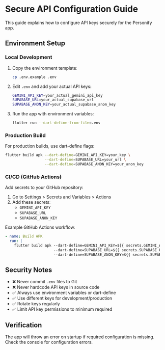 # Secure API Configuration Guide

This guide explains how to configure API keys securely for the Personify app.

## Environment Setup

### Local Development

1. Copy the environment template:
   ```bash
   cp .env.example .env
   ```

2. Edit `.env` and add your actual API keys:
   ```bash
   GEMINI_API_KEY=your_actual_gemini_api_key
   SUPABASE_URL=your_actual_supabase_url  
   SUPABASE_ANON_KEY=your_actual_supabase_anon_key
   ```

3. Run the app with environment variables:
   ```bash
   flutter run --dart-define-from-file=.env
   ```

### Production Build

For production builds, use dart-define flags:

```bash
flutter build apk --dart-define=GEMINI_API_KEY=your_key \
                  --dart-define=SUPABASE_URL=your_url \
                  --dart-define=SUPABASE_ANON_KEY=your_anon_key
```

### CI/CD (GitHub Actions)

Add secrets to your GitHub repository:
1. Go to Settings > Secrets and Variables > Actions
2. Add these secrets:
   - `GEMINI_API_KEY`
   - `SUPABASE_URL`
   - `SUPABASE_ANON_KEY`

Example GitHub Actions workflow:
```yaml
- name: Build APK
  run: |
    flutter build apk --dart-define=GEMINI_API_KEY=${{ secrets.GEMINI_API_KEY }} \
                      --dart-define=SUPABASE_URL=${{ secrets.SUPABASE_URL }} \
                      --dart-define=SUPABASE_ANON_KEY=${{ secrets.SUPABASE_ANON_KEY }}
```

## Security Notes

- ❌ Never commit `.env` files to Git
- ❌ Never hardcode API keys in source code  
- ✅ Always use environment variables or dart-define
- ✅ Use different keys for development/production
- ✅ Rotate keys regularly
- ✅ Limit API key permissions to minimum required

## Verification

The app will throw an error on startup if required configuration is missing. Check the console for configuration errors.
